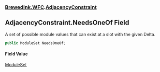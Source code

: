 ### [BrewedInk.WFC](./BrewedInk-WFC.md 'BrewedInk.WFC').[AdjacencyConstraint](./BrewedInk-WFC-AdjacencyConstraint.md 'BrewedInk.WFC.AdjacencyConstraint')
## AdjacencyConstraint.NeedsOneOf Field
A set of possible module values that can exist at a slot with the given Delta.  
```csharp
public ModuleSet NeedsOneOf;
```
#### Field Value
[ModuleSet](./BrewedInk-WFC-ModuleSet.md 'BrewedInk.WFC.ModuleSet')  
